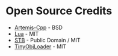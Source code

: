 # Open Source Credits

- [Artemis-Cpp](https://github.com/vinova/Artemis-Cpp) - BSD
- [Lua](https://www.lua.org/) - MIT
- [STB](https://github.com/nothings/stb) - Public Domain / MIT
- [TinyObjLoader](https://github.com/syoyo/tinyobjloader) - MIT
